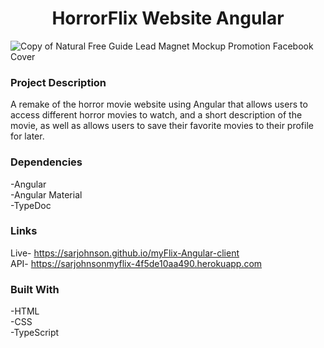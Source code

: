 # <h1 align="center">HorrorFlix Website Angular</h1>
![Copy of Natural Free Guide Lead Magnet Mockup Promotion Facebook Cover](https://github.com/SarJohnson/myFlix-Angular-client/assets/133914581/4c4220a8-13ee-45d6-b130-a7d2c2209943)
 ### Project Description
A remake of the horror movie website using Angular that allows users to access different horror movies to watch, and a short description of the movie, as well as allows users to save their favorite movies to their profile for later.
### Dependencies
-Angular
</br>
-Angular Material
</br>
-TypeDoc
### Links
Live- https://sarjohnson.github.io/myFlix-Angular-client
</br>
API- https://sarjohnsonmyflix-4f5de10aa490.herokuapp.com
### Built With
-HTML
</br>
-CSS
</br>
-TypeScript
